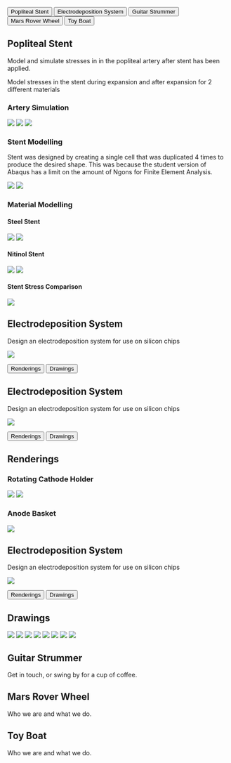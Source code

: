 <html>
<style>
 link rel="stylesheet" href="tabs.css">
</style>
<script>
function openPage(pageName, elmnt, color) {
  var i, tabcontent, tablinks;
  tabcontent = document.getElementsByClassName("tabcontent");
  for (i = 0; i < tabcontent.length; i++) {
    tabcontent[i].style.display = "none";
  }
  
  tablinks = document.getElementsByClassName("tablink");
  for (i = 0; i < tablinks.length; i++) {
    tablinks[i].style.backgroundColor = "";
  }
  document.getElementById(pageName).style.display = "block";

  elmnt.style.backgroundColor = color;
  }
  window.onload = function() {
    
  document.getElementById("defaultOpen").click();
  };
</script>

<div class="btn-group">
<button class="tablink" onclick="openPage('1', this, '#8EBFE3')" id="defaultOpen">Popliteal Stent</button>
<button class="tablink" onclick="openPage('2', this, '#8EBFE3')">Electrodeposition System</button>
<button class="tablink" onclick="openPage('3', this, '#8EBFE3')">Guitar Strummer</button>
<button class="tablink" onclick="openPage('4', this, '#8EBFE3')">Mars Rover Wheel</button>
<button class="tablink" onclick="openPage('5', this, '#8EBFE3')">Toy Boat</button>
</div>
<div id="1" class="tabcontent">
  <h2>Popliteal Stent</h2>
  <p>Model and simulate stresses in in the popliteal artery after stent has been applied.</p>
  <p>Model stresses in the stent during expansion and after expansion for 2 different materials</p>
  <h3>Artery Simulation</h3>
  <img src="3d Modelling Projects/Popliteal Stent/UnstentedArtery.png"
     style="max-width: 70%;"/> 
  <img src="3d Modelling Projects/Popliteal Stent/StentedArtery.png" 
     style="max-width: 70%;"/> 
  <img src="3d Modelling Projects/Popliteal Stent/ArteryStress.png" 
     style="max-width: 70%;"/> 
 <h3>Stent Modelling</h3>
 <p>Stent was designed by creating a single cell that was duplicated 4 times to produce the desired shape. This was because the student version of Abaqus has a limit on the amount of Ngons for Finite Element Analysis.</p>
  <img src="3d Modelling Projects/Popliteal Stent/UnexpandedStent.png" 
     style="max-width: 70%;"/> 
  <img src="3d Modelling Projects/Popliteal Stent/StentUnitDesign.png" 
     style="max-width: 70%;"/> 
  <h3>Material Modelling</h3>
  <h4>Steel Stent</h4>
  <img src="3d Modelling Projects/Popliteal Stent/ExpansionStentSteel.png" 
     style="max-width: 70%;"/> 
  <img src="3d Modelling Projects/Popliteal Stent/ExpandedStentSteel.png" 
     style="max-width: 70%;"/> 
  <h4>Nitinol Stent</h4>
  <img src="3d Modelling Projects/Popliteal Stent/ExpansionStentNitinol.png" 
     style="max-width: 70%;"/> 
  <img src="3d Modelling Projects/Popliteal Stent/ExpandedStentNitinol.png" 
     style="max-width: 70%;"/> 
  <h4>Stent Stress Comparison</h4>
  <img src="3d Modelling Projects/Popliteal Stent/MatStressCompGraph.png" 
     style="max-width: 70%;"/> 
  
 
</div>

<div id="2" class="tabcontent">
  <h2>Electrodeposition System</h2>
  <p>Design an electrodeposition system for use on silicon chips</p>
 <img src="3d Modelling Projects/Electrodeposition System/FullSystem.png" 
     style="max-width: 70%;"/>
 <p></p>
 
<button class="tablink" onclick="openPage('2r', this, '#8EBFE3')">Renderings</button>
<button class="tablink" onclick="openPage('2d', this, '#8EBFE3')">Drawings</button>
</div>
 <div id="2r" class="tabcontent">
  <h2>Electrodeposition System</h2>
  <p>Design an electrodeposition system for use on silicon chips</p>
 <img src="3d Modelling Projects/Electrodeposition System/FullSystem.png" 
     style="max-width: 70%;"/>
 <p></p>
  
<button class="tablink" onclick="openPage('2r', this, '#8EBFE3')" id="defaultOpen">Renderings</button>
<button class="tablink" onclick="openPage('2d', this, '#8EBFE3')">Drawings</button>
  <h2>Renderings</h2>
  <h3>Rotating Cathode Holder</h3>
  <img src="3d Modelling Projects/Electrodeposition System/Cathode render.png"  
     style="max-width: 70%;"/>
  <img src="3d Modelling Projects/Electrodeposition System/Cathode open.png" 
     style="max-width: 70%;"/> 

  <h3>Anode Basket</h3>
  <img src="3d Modelling Projects/Electrodeposition System/Anode Render.png" 
     style="max-width: 70%;"/>
  </div>
  <div id="2d" class="tabcontent">
  <h2>Electrodeposition System</h2>
  <p>Design an electrodeposition system for use on silicon chips</p>
 <img src="3d Modelling Projects/Electrodeposition System/FullSystem.png" 
     style="max-width: 70%;"/>
 <p></p>

<button class="tablink" onclick="openPage('2r', this, '#8EBFE3')">Renderings</button>
<button class="tablink" onclick="openPage('2d', this, '#8EBFE3')">Drawings</button>
  <h2>Drawings</h2>
  <img src="3d Modelling Projects/Electrodeposition System/CathodeAssembly.png" 
     style="max-width: 70%;"/>
     <img src="3d Modelling Projects/Electrodeposition System/TopDraw.png" 
     style="max-width: 70%;"/>
     <img src="3d Modelling Projects/Electrodeposition System/ClaspDraw.png" 
     style="max-width: 70%;"/>
     <img src="3d Modelling Projects/Electrodeposition System/PinDraw.png" 
     style="max-width: 70%;"/>
     <img src="3d Modelling Projects/Electrodeposition System/RingDraw.png" 
     style="max-width: 70%;"/>
     <img src="3d Modelling Projects/Electrodeposition System/FoamDraw.png" 
     style="max-width: 70%;"/>
     <img src="3d Modelling Projects/Electrodeposition System/CaseDraw.png" 
     style="max-width: 70%;"/>
     <img src="3d Modelling Projects/Electrodeposition System/ShaftDraw.png" 
     style="max-width: 70%;"/>
 </div>

<div id="3" class="tabcontent">
  <h2>Guitar Strummer</h2>
  <p>Get in touch, or swing by for a cup of coffee.</p>
</div>

<div id="4" class="tabcontent">
  <h2>Mars Rover Wheel</h2>
  <p>Who we are and what we do.</p>
</div> 

<div id="5" class="tabcontent">
  <h2>Toy Boat</h2>
  <p>Who we are and what we do.</p>
</div> 
</html>
